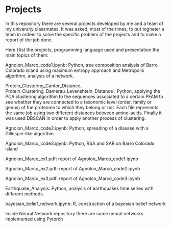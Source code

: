 # Projects

In this repository there are several projects developed by me and a team of my university classmates. 
It was asked, most of the times,  to put togheter a team in ordeer to solve the specific problem of the projects and to make a report of the job done.

Here I list the projects, programming language used and presentation the main topics of them:

Agnolon_Marco_code1.ipynb: Python, tree composition analysis of Barro Colorado island using maximum entropy approach and Metropolis algorithm, analysis of a network.

Protein_Clustering_Cantor_Distance, Protein_Clustering_Damerau_Levenshtein_Distance : Python, applying the PCA clustering algorithm to the sequences associated to a certain PFAM to see whether they are connected to a taxonomic level (order, family or genus) of the proteome to which they belong or not. Each file represents the same job using two different distances between amino-acids. Finally it was used DBSCAN in order to apply another process of clustering.

Agnolon_Marco_code2.ipynb: Python, spreading of a disease with a Gillespie-like algorithm.

Agnolon_Marco_code3.ipynb: Python, RSA and SAR on Barro Colorado island

Agnolon_Marco_ex1.pdf: report of Agnolon_Marco_code1.ipynb

Agnolon_Marco_ex2.pdf: report of Agnolon_Marco_code2.ipynb

Agnolon_Marco_ex3.pdf: report of Agnolon_Marco_code3.ipynb

Earthquake_Analysis: Python, analysis of earthquakes time series with different methods.

bayesian_belief_network.ipynb: R, construction of a bayesian belief network

Inside Neural Network repository there are some neural networks implemented using Pytorch 


